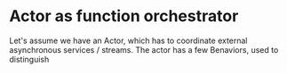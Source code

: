 # Actor as function orchestrator

Let's assume we have an Actor, which has to coordinate external asynchronous services / streams. The actor has a few Benaviors, used to distinguish 